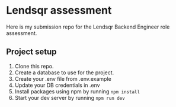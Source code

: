 # Lendsqr assessment

Here is my submission repo for the Lendsqr Backend Engineer role assessment.

## Project setup

1. Clone this repo.
2. Create a database to use for the project.
3. Create your .env file from .env.example
4. Update your DB credentials in .env
5. Install packages using npm by running ``npm install``
6. Start your dev server by running ``npm run dev``
